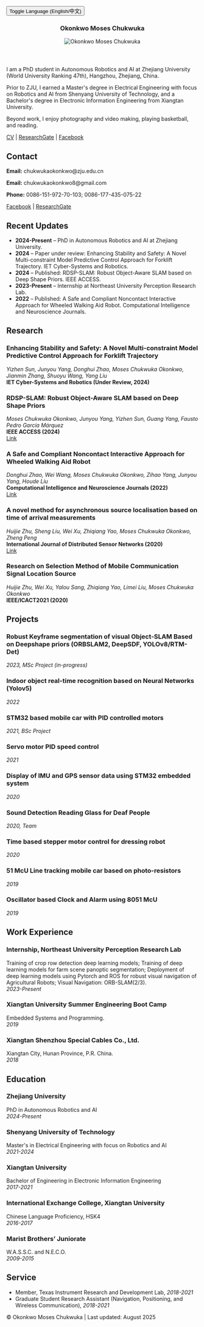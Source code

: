 
<!-- ---
layout: default
title: Okonkwo Moses Chukwuka
description: Moses Chukwuka's website
---  -->

<link href="https://fonts.googleapis.com/css2?family=Roboto:wght@300;400;700&display=swap" rel="stylesheet">
<link href="/static/css/styles.css" rel="stylesheet">

<button onclick="toggleLanguage()">Toggle Language (English/中文)</button>

<div class="container" id="en">
<header class="header">
<h3>Okonkwo Moses Chukwuka</h3>
<img src="/static/MosesChuka-img2.jpg" alt="Okonkwo Moses Chukwuka" class="profile-img"/>
</header>

<section class="about">
<p>I am a PhD student in Autonomous Robotics and AI at Zhejiang University (World University Ranking 47th), Hangzhou, Zhejiang, China.</p>
<p>Prior to ZJU, I earned a Master's degree in Electrical Engineering with focus on Robotics and AI from Shenyang University of Technology, and a Bachelor's degree in Electronic Information Engineering from Xiangtan University.</p>
<p>Beyond work, I enjoy photography and video making, playing basketball, and reading.</p>

<div class="links">
<a href="/static/Okonkwo%20Moses%20Chukwuka%20ZJU-CV.pdf">CV</a> |
<a href="https://www.researchgate.net/profile/Moses-Okonkwo">ResearchGate</a> |
<a href="https://www.facebook.com/Chukwuka.0konkwo1">Facebook</a>
</div>
</section>

<section class="contact">
<h2>Contact</h2>
<p><strong>Email:</strong> chukwukaokonkwo@zju.edu.cn
<p><strong>Email:</strong> chukwukaokonkwo8@gmail.com</p>
<p><strong>Phone:</strong> 0086-151-972-70-103; 0086-177-435-075-22</p>
<div class="links">
<a href="https://www.facebook.com/ChukwukaOkonkwo">Facebook</a> |
<a href="https://www.researchgate.net/profile/Moses-Okonkwo">ResearchGate</a>
</div>
</section>

<section class="updates">
<h2>Recent Updates</h2>
<ul>
<li><strong>2024-Present</strong> – PhD in Autonomous Robotics and AI at Zhejiang University.</li>
<li><strong>2024</strong> – Paper under review: Enhancing Stability and Safety: A Novel Multi-constraint Model Predictive Control Approach for Forklift Trajectory. IET Cyber-Systems and Robotics.</li>
<li><strong>2024</strong> – Published: RDSP-SLAM: Robust Object-Aware SLAM based on Deep Shape Priors. IEEE ACCESS.</li>
<li><strong>2023-Present</strong> – Internship at Northeast University Perception Research Lab.</li>
<li><strong>2022</strong> – Published: A Safe and Compliant Noncontact Interactive Approach for Wheeled Walking Aid Robot. Computational Intelligence and Neuroscience Journals.</li>
</ul>
</section>

<section class="research">
<h2>Research</h2>
<div class="research-item">
<div class="research-content">
<h3>Enhancing Stability and Safety: A Novel Multi-constraint Model Predictive Control Approach for Forklift Trajectory</h3>
<p><em>Yizhen Sun, Junyou Yang, Donghui Zhao, Moses Chukwuka Okonkwo, Jianmin Zhang, Shuoyu Wang, Yang Liu</em><br><strong>IET Cyber-Systems and Robotics (Under Review, 2024)</strong></p>
</div>
</div>
<div class="research-item">
<div class="research-content">
<h3>RDSP-SLAM: Robust Object-Aware SLAM based on Deep Shape Priors</h3>
<p><em>Moses Chukwuka Okonkwo, Junyou Yang, Yizhen Sun, Guang Yang, Fausto Pedro García Márquez</em><br><strong>IEEE ACCESS (2024)</strong><br><a href="http://dx.doi.org/10.1109/ACCESS.2024.3368859">Link</a></p>
</div>
</div>
<div class="research-item">
<div class="research-content">
<h3>A Safe and Compliant Noncontact Interactive Approach for Wheeled Walking Aid Robot</h3>
<p><em>Donghui Zhao, Wei Wang, Moses Chukwuka Okonkwo, Zihao Yang, Junyou Yang, Houde Liu</em><br><strong>Computational Intelligence and Neuroscience Journals (2022)</strong><br><a href="http://dx.doi.org/10.1155/2022/3033920">Link</a></p>
</div>
</div>
<div class="research-item">
<div class="research-content">
<h3>A novel method for asynchronous source localisation based on time of arrival measurements</h3>
<p><em>Huijie Zhu, Sheng Liu, Wei Xu, Zhiqiang Yao, Moses Chukwuka Okonkwo, Zheng Peng</em><br><strong>International Journal of Distributed Sensor Networks (2020)</strong><br><a href="http://dx.doi.org/10.1177/15501477211053706">Link</a></p>
</div>
</div>
<div class="research-item">
<div class="research-content">
<h3>Research on Selection Method of Mobile Communication Signal Location Source</h3>
<p><em>Huijie Zhu, Wei Xu, Yalou Sang, Zhiqiang Yao, Limei Liu, Moses Chukwuka Okonkwo</em><br><strong>IEEE/ICACT2021 (2020)</strong></p>
</div>
</div>
</section>

<section class="projects">
<h2>Projects</h2>
<div class="project-item">
<h3>Robust Keyframe segmentation of visual Object-SLAM Based on Deepshape priors (ORBSLAM2, DeepSDF, YOLOv8/RTM-Det)</h3>
<p><em>2023, MSc Project (in-progress)</em></p>
</div>
<div class="project-item">
<h3>Indoor object real-time recognition based on Neural Networks (Yolov5)</h3>
<p><em>2022</em></p>
</div>
<div class="project-item">
<h3>STM32 based mobile car with PID controlled motors</h3>
<p><em>2021, BSc Project</em></p>
</div>
<div class="project-item">
<h3>Servo motor PID speed control</h3>
<p><em>2021</em></p>
</div>
<div class="project-item">
<h3>Display of IMU and GPS sensor data using STM32 embedded system</h3>
<p><em>2020</em></p>
</div>
<div class="project-item">
<h3>Sound Detection Reading Glass for Deaf People</h3>
<p><em>2020, Team</em></p>
</div>
<div class="project-item">
<h3>Time based stepper motor control for dressing robot</h3>
<p><em>2020</em></p>
</div>
<div class="project-item">
<h3>51 McU Line tracking mobile car based on photo-resistors</h3>
<p><em>2019</em></p>
</div>
<div class="project-item">
<h3>Oscillator based Clock and Alarm using 8051 McU</h3>
<p><em>2019</em></p>
</div>
</section>

<section class="work-experience">
<h2>Work Experience</h2>
<div class="work-item">
<div class="work-content">
<h3>Internship, Northeast University Perception Research Lab</h3>
<p>Training of crop row detection deep learning models; Training of deep learning models for farm scene panoptic segmentation; Deployment of deep learning models using Pytorch and ROS for robust visual navigation of Agricultural Robots; Visual Navigation: ORB-SLAM(2/3).<br><em>2023-Present</em></p>
</div>
</div>
<div class="work-item">
<div class="work-content">
<h3>Xiangtan University Summer Engineering Boot Camp</h3>
<p>Embedded Systems and Programming.<br><em>2019</em></p>
</div>
</div>
<div class="work-item">
<div class="work-content">
<h3>Xiangtan Shenzhou Special Cables Co., Ltd.</h3>
<p>Xiangtan City, Hunan Province, P.R. China.<br><em>2018</em></p>
</div>
</div>
</section>

<section class="education">
<h2>Education</h2>
<div class="education-item">
<div class="education-content">
<h3>Zhejiang University</h3>
<p>PhD in Autonomous Robotics and AI<br><em>2024-Present</em></p>
</div>
</div>
<div class="education-item">
<div class="education-content">
<h3>Shenyang University of Technology</h3>
<p>Master's in Electrical Engineering with focus on Robotics and AI<br><em>2021-2024</em></p>
</div>
</div>
<div class="education-item">
<div class="education-content">
<h3>Xiangtan University</h3>
<p>Bachelor of Engineering in Electronic Information Engineering<br><em>2017-2021</em></p>
</div>
</div>
<div class="education-item">
<div class="education-content">
<h3>International Exchange College, Xiangtan University</h3>
<p>Chinese Language Proficiency, HSK4<br><em>2016-2017</em></p>
</div>
</div>
<div class="education-item">
<div class="education-content">
<h3>Marist Brothers’ Juniorate</h3>
<p>W.A.S.S.C. and N.E.C.O.<br><em>2009-2015</em></p>
</div>
</div>
</section>

<section class="teaching-service">
<h2>Service</h2>
<ul>
<li>Member, Texas Instrument Research and Development Lab, <em>2018-2021</em></li>
<li>Graduate Student Research Assistant (Navigation, Positioning, and Wireless Communication), <em>2018-2021</em></li>
</ul>
</section>

<footer>© Okonkwo Moses Chukwuka | Last updated: August 2025</footer>
</div>

<div class="container" id="zh" style="display:none">
<header class="header">
<h1>Okonkwo Moses Chukwuka</h1>
<img src="/static/MosesChuka-img.HEIC" alt="Okonkwo Moses Chukwuka" class="profile-img"/>
</header>

<section class="about">
<p>我是浙江大学（世界大学排名第47位）自主机器人与人工智能博士生，中国浙江杭州。</p>
<p>在浙大之前，我从沈阳工业大学获得电气工程硕士学位，重点关注机器人和人工智能，从湘潭大学获得电子信息工程学士学位。</p>
<p>工作之外，我喜欢摄影和视频制作，打篮球，以及阅读。</p>

<div class="links">
<a href="/static/Okonkwo%20Moses%20Chukwuka%20ZJU-CV.pdf">简历</a> |
<a href="https://www.researchgate.net/profile/Moses-Okonkwo">ResearchGate</a> |
<a href="https://www.facebook.com/ChukwukaOkonkwo">Facebook</a>
</div>
</section>

<section class="contact">
<h2>联系方式</h2>
<p><strong>电子邮件:</strong> chukwukaokonkwo8@gmail.com</p>
<p><strong>电话:</strong> 0086-151-972-70-103; 0086-177-435-075-22</p>
<div class="links">
<a href="https://www.facebook.com/ChukwukaOkonkwo">Facebook</a> |
<a href="https://www.researchgate.net/profile/Moses-Okonkwo">ResearchGate</a>
</div>
</section>

<section class="updates">
<h2>最近更新</h2>
<ul>
<li><strong>2024-至今</strong> – 浙江大学自主机器人与人工智能博士。</li>
<li><strong>2024</strong> – 论文审稿中：提升稳定性和安全性：叉车轨迹的新型多约束模型预测控制方法。IET Cyber-Systems and Robotics。</li>
<li><strong>2024</strong> – 发表：RDSP-SLAM：基于深度形状先验的鲁棒物体感知SLAM。IEEE ACCESS。</li>
<li><strong>2023-至今</strong> – 东北大学感知研究实验室实习。</li>
<li><strong>2022</strong> – 发表：轮式助行机器人安全合规非接触交互方法。Computational Intelligence and Neuroscience Journals。</li>
</ul>
</section>

<section class="research">
<h2>研究</h2>
<div class="research-item">
<div class="research-content">
<h3>提升稳定性和安全性：叉车轨迹的新型多约束模型预测控制方法</h3>
<p><em>Yizhen Sun, Junyou Yang, Donghui Zhao, Moses Chukwuka Okonkwo, Jianmin Zhang, Shuoyu Wang, Yang Liu</em><br><strong>IET Cyber-Systems and Robotics (审稿中, 2024)</strong></p>
</div>
</div>
<div class="research-item">
<div class="research-content">
<h3>RDSP-SLAM：基于深度形状先验的鲁棒物体感知SLAM</h3>
<p><em>Moses Chukwuka Okonkwo, Junyou Yang, Yizhen Sun, Guang Yang, Fausto Pedro García Márquez</em><br><strong>IEEE ACCESS (2024)</strong><br><a href="http://dx.doi.org/10.1109/ACCESS.2024.3368859">链接</a></p>
</div>
</div>
<div class="research-item">
<div class="research-content">
<h3>轮式助行机器人安全合规非接触交互方法</h3>
<p><em>Donghui Zhao, Wei Wang, Moses Chukwuka Okonkwo, Zihao Yang, Junyou Yang, Houde Liu</em><br><strong>Computational Intelligence and Neuroscience Journals (2022)</strong><br><a href="http://dx.doi.org/10.1155/2022/3033920">链接</a></p>
</div>
</div>
<div class="research-item">
<div class="research-content">
<h3>基于到达时间测量的异步源定位新型方法</h3>
<p><em>Huijie Zhu, Sheng Liu, Wei Xu, Zhiqiang Yao, Moses Chukwuka Okonkwo, Zheng Peng</em><br><strong>International Journal of Distributed Sensor Networks (2020)</strong><br><a href="http://dx.doi.org/10.1177/15501477211053706">链接</a></p>
</div>
</div>
<div class="research-item">
<div class="research-content">
<h3>移动通信信号位置源选择方法研究</h3>
<p><em>Huijie Zhu, Wei Xu, Yalou Sang, Zhiqiang Yao, Limei Liu, Moses Chukwuka Okonkwo</em><br><strong>IEEE/ICACT2021 (2020)</strong></p>
</div>
</div>
</section>

<section class="projects">
<h2>项目</h2>
<div class="project-item">
<h3>基于深度形状先验的视觉物体SLAM鲁棒关键帧分割 (ORBSLAM2, DeepSDF, YOLOv8/RTM-Det)</h3>
<p><em>2023, 硕士项目 (进行中)</em></p>
</div>
<div class="project-item">
<h3>基于神经网络的室内物体实时识别 (Yolov5)</h3>
<p><em>2022</em></p>
</div>
<div class="project-item">
<h3>基于STM32的PID控制电机移动车</h3>
<p><em>2021, 本科项目</em></p>
</div>
<div class="project-item">
<h3>伺服电机PID速度控制</h3>
<p><em>2021</em></p>
</div>
<div class="project-item">
<h3>使用STM32嵌入式系统显示IMU和GPS传感器数据</h3>
<p><em>2020</em></p>
</div>
<div class="project-item">
<h3>聋人声音检测阅读眼镜</h3>
<p><em>2020, 团队</em></p>
</div>
<div class="project-item">
<h3>基于时间的步进电机控制用于穿衣机器人</h3>
<p><em>2020</em></p>
</div>
<div class="project-item">
<h3>基于光敏电阻的51 McU线跟踪移动车</h3>
<p><em>2019</em></p>
</div>
<div class="project-item">
<h3>使用8051 McU的振荡器时钟和闹钟</h3>
<p><em>2019</em></p>
</div>
</section>

<section class="work-experience">
<h2>工作经验</h2>
<div class="work-item">
<div class="work-content">
<h3>东北大学感知研究实验室实习</h3>
<p>作物行检测深度学习模型训练；农场场景全景分割深度学习模型训练；使用Pytorch和ROS部署深度学习模型用于农业机器人的鲁棒视觉导航；视觉导航：ORB-SLAM(2/3)。<br><em>2023-至今</em></p>
</div>
</div>
<div class="work-item">
<div class="work-content">
<h3>湘潭大学夏季工程训练营</h3>
<p>嵌入式系统和编程。<br><em>2019</em></p>
</div>
</div>
<div class="work-item">
<div class="work-content">
<h3>湘潭神舟特种电缆有限公司</h3>
<p>湖南省湘潭市，中国。<br><em>2018</em></p>
</div>
</div>
</section>

<section class="education">
<h2>教育背景</h2>
<div class="education-item">
<div class="education-content">
<h3>浙江大学</h3>
<p>自主机器人与人工智能博士<br><em>2024-至今</em></p>
</div>
</div>
<div class="education-item">
<div class="education-content">
<h3>沈阳工业大学</h3>
<p>电气工程硕士，重点机器人和人工智能<br><em>2021-2024</em></p>
</div>
</div>
<div class="education-item">
<div class="education-content">
<h3>湘潭大学</h3>
<p>电子信息工程学士<br><em>2017-2021</em></p>
</div>
</div>
<div class="education-item">
<div class="education-content">
<h3>湘潭大学国际交流学院</h3>
<p>汉语水平考试HSK4<br><em>2016-2017</em></p>
</div>
</div>
<div class="education-item">
<div class="education-content">
<h3>Marist Brothers’ Juniorate</h3>
<p>W.A.S.S.C. 和 N.E.C.O.<br><em>2009-2015</em></p>
</div>
</div>
</section>

<section class="teaching-service">
<h2>服务</h2>
<ul>
<li>成员，Texas Instrument Research and Development Lab, <em>2018-2021</em></li>
<li>研究生研究助理（导航、定位和无线通信）, <em>2018-2021</em></li>
</ul>
</section>

<footer>© Okonkwo Moses Chukwuka | 最后更新: 2025年8月</footer>
</div>

<script>
let lang = 'en';
function toggleLanguage() {
  lang = lang === 'en' ? 'zh' : 'en';
  document.getElementById('en').style.display = lang === 'en' ? 'block' : 'none';
  document.getElementById('zh').style.display = lang === 'zh' ? 'block' : 'none';
}
</script>
